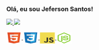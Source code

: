 ### Olá, eu sou Jeferson Santos! 

<!--
Here are some ideas to get you started:

- 🔭 I’m currently working on ...
- 🌱 I’m currently learning ...
- 👯 I’m looking to collaborate on ...
- 🤔 I’m looking for help with ...
- 💬 Ask me about ...
- 📫 How to reach me: ...
- 😄 Pronouns: ...
- ⚡ Fun fact: ...
-->
<div>
  <a href="https://github.com/jefersonssant">
    <img height="180px" src="https://github-readme-stats.vercel.app/api?username=jefersonssant&show_icons=true&theme=dracula&include_all_comits=true&count_private=true"/>
    <img height="180px" src="https://github-readme-stats.vercel.app/api/top-langs/?username=jefersonssant&layout=compact&langs_count=16&theme=dracula"/>
</div>
<div style="display: inline_block"><br>
  <img align="center" alt="Jef-HTML" height="30" width="40" src="https://raw.githubusercontent.com/devicons/devicon/master/icons/html5/html5-original.svg">
  <img align="center" alt="Jef-CSS" height="30" width="40" src="https://raw.githubusercontent.com/devicons/devicon/master/icons/css3/css3-original.svg">
  <img align="center" alt="Jef-HTML" height="30" width="40" src="https://raw.githubusercontent.com/devicons/devicon/master/icons/javascript/javascript-original.svg">
  <img align="center" alt="Jef-Node.js" height="30" width="40" src="https://raw.githubusercontent.com/devicons/devicon/master/icons/nodejs/nodejs-original.svg">
</div>
    
##
